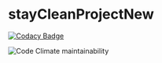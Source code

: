 # stayCleanProjectNew

[![Codacy Badge](https://api.codacy.com/project/badge/Grade/bd3a8f7ab1be43f0a257ddf43a9d345b)](https://app.codacy.com/gh/cathyAkoth/stayCleanProjectNew?utm_source=github.com&utm_medium=referral&utm_content=cathyAkoth/stayCleanProjectNew&utm_campaign=Badge_Grade_Settings)

![Code Climate maintainability](https://img.shields.io/codeclimate/maintainability/cathyAkoth/stayCleanProjectNew?label=maintain&style=flat-square)

